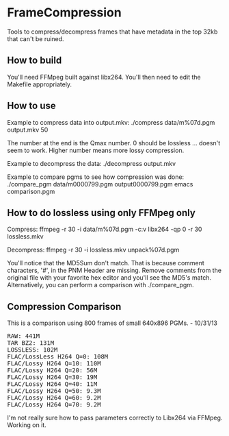 FrameCompression
================

Tools to compress/decompress frames that have metadata in the top 32kb that can't be ruined.

## How to build

You'll need FFMpeg built against libx264. You'll then need to edit the Makefile appropriately.

## How to use

Example to compress data into output.mkv:
./compress data/m%07d.pgm output.mkv 50

The number at the end is the Qmax number. 0 should be lossless ... doesn't seem to work. Higher number means more lossy compression.

Example to decompress the data:
./decompress output.mkv

Example to compare pgms to see how compression was done:
./compare_pgm data/m0000799.pgm output0000799.pgm
emacs comparison.pgm

## How to do lossless using only FFMpeg only
Compress:
ffmpeg -r 30 -i data/m%07d.pgm -c:v libx264 -qp 0 -r 30 lossless.mkv

Decompress:
ffmpeg -r 30 -i lossless.mkv unpack%07d.pgm

You'll notice that the MD5Sum don't match. That is because comment characters, '#', in the PNM Header are missing. Remove comments from the original file with your favorite hex editor and you'll see the MD5's match. Alternatively, you can perform a comparison with ./compare_pgm. 

## Compression Comparison

This is a comparison using 800 frames of small 640x896 PGMs. - 10/31/13

<pre>
RAW: 441M
TAR BZ2: 131M
LOSSLESS: 102M
FLAC/LossLess H264 Q=0: 108M
FLAC/Lossy H264 Q=10: 110M
FLAC/Lossy H264 Q=20: 56M
FLAC/Lossy H264 Q=30: 19M
FLAC/Lossy H264 Q=40: 11M
FLAC/Lossy H264 Q=50: 9.3M
FLAC/Lossy H264 Q=60: 9.2M
FLAC/Lossy H264 Q=70: 9.2M
</pre>

I'm not really sure how to pass parameters correctly to Libx264 via FFMpeg. Working on it.
